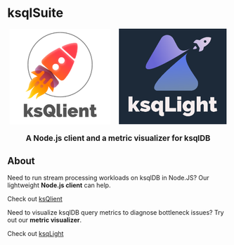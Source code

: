 # ksqlSuite

<div align="center">

<div>
<img src="./ksqljs/static/light.png" alt="logo" width="230" style='padding-right:15px'/>
<img src="./ksqLight/src/static/ksqlight_raleway.png" alt="logo" width="245"/>
</div>
<!-- <a href="https://github.com/oslabs-beta/ksqljs"><img src="https://img.shields.io/badge/license-MIT-blue"/></a>
<a href="https://github.com/oslabs-beta/ksqljs/stargazers"><img alt="GitHub stars" src="https://img.shields.io/github/stars/oslabs-beta/ksqljs"></a>
<a href="https://github.com/oslabs-beta/ksqljs/issues"><img alt="GitHub issues" src="https://img.shields.io/github/issues/oslabs-beta/ksqljs"></a>
<img alt="GitHub last commit" src="https://img.shields.io/github/last-commit/oslabs-beta/ksqljs"> -->

   <p align="center" style='font-size:13pt'> <strong>A Node.js client and a metric visualizer for ksqlDB</strong></p>
</div>

## About

Need to run stream processing workloads on ksqlDB in Node.JS? Our lightweight **Node.js client** can help.

Check out [ksQlient](./ksqljs/)

Need to visualize ksqlDB query metrics to diagnose bottleneck issues? Try out our **metric visualizer**.

Check out [ksqLight](./ksqLight/)
